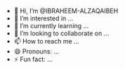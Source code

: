 - 👋 Hi, I’m @IBRAHEEM-ALZAQAIBEH
- 👀 I’m interested in ...
- 🌱 I’m currently learning ...
- 💞️ I’m looking to collaborate on ...
- 📫 How to reach me ...
- 😄 Pronouns: ...
- ⚡ Fun fact: ...

<!---
IBRAHEEM-ALZAQAIBEH/IBRAHEEM-ALZAQAIBEH is a ✨ special ✨ repository because its `README.md` (this file) appears on your GitHub profile.
You can click the Preview link to take a look at your changes.
--->
